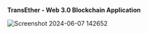 **TransEther - Web 3.0 Blockchain Application**


![Screenshot 2024-06-07 142652](https://github.com/Adarshk18/TransEther/assets/89126572/66c26350-3f0c-48cb-929f-d64da00280d4)

